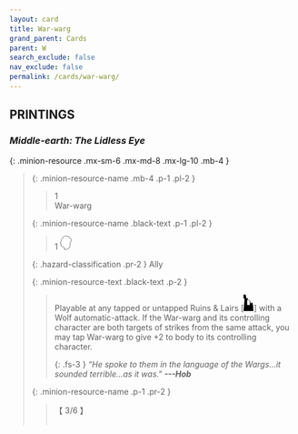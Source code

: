 ```yaml
---
layout: card
title: War-warg
grand_parent: Cards
parent: W
search_exclude: false
nav_exclude: false
permalink: /cards/war-warg/
---
```


## PRINTINGS


### _Middle-earth: The Lidless Eye_

{: .minion-resource .mx-sm-6 .mx-md-8 .mx-lg-10 .mb-4 }
> {: .minion-resource-name .mb-4 .p-1 .pl-2 }
> > <div class="hazard-mp">1</div>
> > <div class="card-name">War-warg</div>
>
> {: .minion-resource-name .black-text .p-1 .pl-2 }
> > 1 ![](/assets/images/mind.svg)
>
> {: .hazard-classification .pr-2 }
> Ally
>
> {: .minion-resource-text .black-text .p-2 }
> > Playable at any tapped or untapped Ruins & Lairs \[![](/assets/images/ruinlair.svg)] with a Wolf automatic-attack. If the War-warg and its controlling character are both targets of strikes from the same attack, you may tap War-warg to give +2 to body to its controlling character. 
> > 
> > {: .fs-3 } 
> > _“He spoke to them in the language of the Wargs...it sounded terrible...as it was."_ ***---&#65279;Hob*** 
> 
> {: .minion-resource-name .p-1 .pr-2 }
> > <div class="card-shield">【 3/6 】</div>
> > <div class="card-corruption-white">&nbsp;</div>
